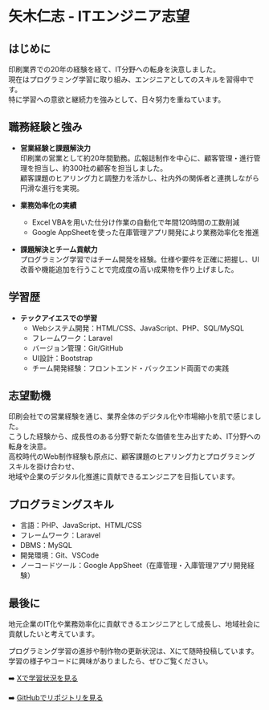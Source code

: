 # 矢木仁志 - ITエンジニア志望

## はじめに
印刷業界での20年の経験を経て、IT分野への転身を決意しました。  
現在はプログラミング学習に取り組み、エンジニアとしてのスキルを習得中です。  
特に学習への意欲と継続力を強みとして、日々努力を重ねています。

## 職務経験と強み
- **営業経験と課題解決力**  
  印刷業の営業として約20年間勤務。広報誌制作を中心に、顧客管理・進行管理を担当し、約300社の顧客を担当しました。  
  顧客課題のヒアリング力と調整力を活かし、社内外の関係者と連携しながら円滑な進行を実現。

- **業務効率化の実績**  
  - Excel VBAを用いた仕分け作業の自動化で年間120時間の工数削減  
  - Google AppSheetを使った在庫管理アプリ開発により業務効率化を推進  

- **課題解決とチーム貢献力**  
  プログラミング学習ではチーム開発を経験。仕様や要件を正確に把握し、UI改善や機能追加を行うことで完成度の高い成果物を作り上げました。

## 学習歴
- **テックアイエスでの学習**  
  - Webシステム開発：HTML/CSS、JavaScript、PHP、SQL/MySQL  
  - フレームワーク：Laravel  
  - バージョン管理：Git/GitHub  
  - UI設計：Bootstrap  
  - チーム開発経験：フロントエンド・バックエンド両面での実践

## 志望動機
印刷会社での営業経験を通じ、業界全体のデジタル化や市場縮小を肌で感じました。  
こうした経験から、成長性のある分野で新たな価値を生み出すため、IT分野への転身を決意。  
高校時代のWeb制作経験も原点に、顧客課題のヒアリング力とプログラミングスキルを掛け合わせ、  
地域や企業のデジタル化推進に貢献できるエンジニアを目指しています。

## プログラミングスキル
- 言語：PHP、JavaScript、HTML/CSS  
- フレームワーク：Laravel  
- DBMS：MySQL  
- 開発環境：Git、VSCode  
- ノーコードツール：Google AppSheet（在庫管理・入庫管理アプリ開発経験）

## 最後に
地元企業のIT化や業務効率化に貢献できるエンジニアとして成長し、地域社会に貢献したいと考えています。  

プログラミング学習の進捗や制作物の更新状況は、Xにて随時投稿しています。  
学習の様子やコードに興味がありましたら、ぜひご覧ください。


➡️ [Xで学習状況を見る](https://x.com/web_yagi)  

➡️ [GitHubでリポジトリを見る](https://github.com/hitoshiyagi?tab=repositories)

